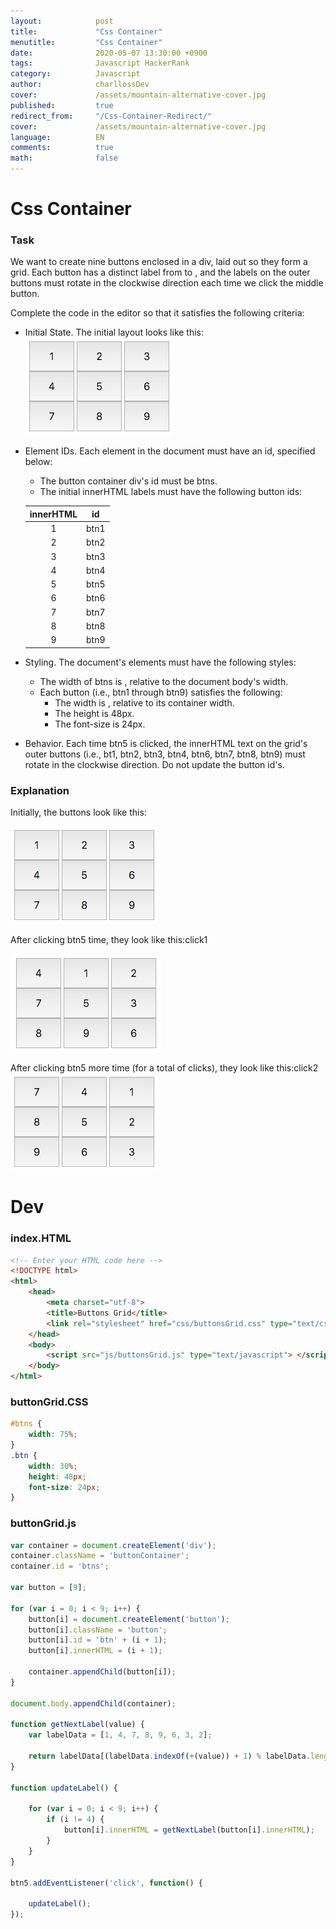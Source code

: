 ```yaml
---
layout:            post
title:             "Css Container"
menutitle:         "Css Container"
date:              2020-05-07 13:30:00 +0900
tags:              Javascript HackerRank
category:          Javascript
author:            charllossDev
cover:             /assets/mountain-alternative-cover.jpg
published:         true
redirect_from:     "/Css-Container-Redirect/"
cover:             /assets/mountain-alternative-cover.jpg
language:          EN
comments:          true
math:			   false
---
```


# Css Container

### Task
We want to create nine buttons enclosed in a div, laid out so they form a  grid. Each button has a distinct label from  to , and the labels on the outer buttons must rotate in the clockwise direction each time we click the middle button.

Complete the code in the editor so that it satisfies the following criteria:
* Initial State. The initial layout looks like this:
![](assets/2020-05-14-day-8-buttons-containver-3d3156b1.png)

* Element IDs. Each element in the document must have an id, specified below:

  + The button container div's id must be btns.
  + The initial innerHTML labels must have the following button ids:

  | innerHTML |  id |
  | :--: | :--: |
  | 1	 | btn1 |
  | 2 |	btn2 |
  | 3	| btn3 |
  | 4	| btn4 |
  | 5	| btn5 |
  | 6	| btn6 |
  | 7	| btn7 |
  | 8	| btn8 |
  | 9	| btn9 |

* Styling. The document's elements must have the following styles:
  + The width of btns is , relative to the document body's width.
  + Each button (i.e., btn1 through btn9) satisfies the following:
    + The width is , relative to its container width.
    + The height is 48px.
    + The font-size is 24px.
* Behavior. Each time btn5 is clicked, the innerHTML text on the grid's outer buttons (i.e., bt1, btn2, btn3, btn4, btn6, btn7, btn8, btn9) must rotate in the clockwise direction. Do not update the button id's.


### Explanation

Initially, the buttons look like this:

![](assets/2020-05-14-day-8-buttons-containver-3d3156b1.png)

After clicking btn5  time, they look like this:click1

![](assets/2020-05-14-day-8-buttons-containver-c381fd5c.png)

After clicking btn5  more time (for a total of  clicks), they look like this:click2
![](assets/2020-05-14-day-8-buttons-containver-4b336e83.png)


# Dev

### index.HTML
```html
<!-- Enter your HTML code here -->
<!DOCTYPE html>
<html>
    <head>
        <meta charset="utf-8">
        <title>Buttons Grid</title>
        <link rel="stylesheet" href="css/buttonsGrid.css" type="text/css">
    </head>
    <body>
        <script src="js/buttonsGrid.js" type="text/javascript"> </script>
    </body>
</html>
```

### buttonGrid.CSS
```css
#btns {
    width: 75%;
}
.btn {
    width: 30%;
    height: 48px;
    font-size: 24px;
}
```

### buttonGrid.js
```js
var container = document.createElement('div');
container.className = 'buttonContainer';
container.id = 'btns';

var button = [9];

for (var i = 0; i < 9; i++) {
    button[i] = document.createElement('button');
    button[i].className = 'button';
    button[i].id = 'btn' + (i + 1);
    button[i].innerHTML = (i + 1);

    container.appendChild(button[i]);
}

document.body.appendChild(container);

function getNextLabel(value) {
    var labelData = [1, 4, 7, 8, 9, 6, 3, 2];

    return labelData[(labelData.indexOf(+(value)) + 1) % labelData.length];
}

function updateLabel() {

    for (var i = 0; i < 9; i++) {
        if (i != 4) {
            button[i].innerHTML = getNextLabel(button[i].innerHTML);
        }
    }
}

btn5.addEventListener('click', function() {

    updateLabel();
});

```
